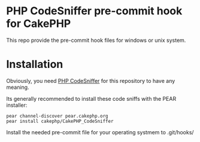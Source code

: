 PHP CodeSniffer pre-commit hook for CakePHP
=========================

This repo provide the pre-commit hook files for windows or unix system.

# Installation

Obviously, you need [PHP CodeSniffer](http://pear.php.net/package/PHP_CodeSniffer/download) for this repository to have any meaning.

Its generally recommended to install these code sniffs with the PEAR
installer:

	pear channel-discover pear.cakephp.org
	pear install cakephp/CakePHP_CodeSniffer

Install the needed pre-commit file for your operating systmem to .git/hooks/ 
